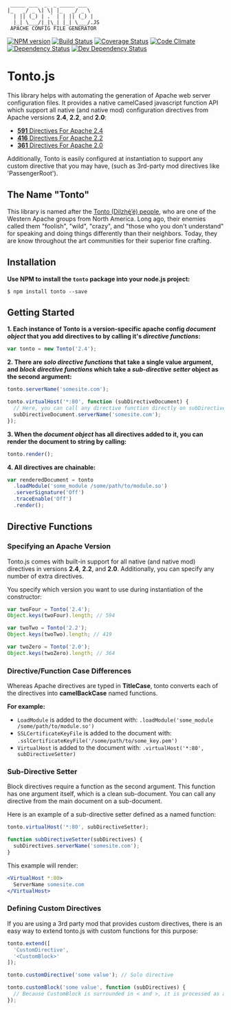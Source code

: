 ```
 _____ ___  _  _ _____ ___
|_   _/ _ \| \| |_   _/ _ \
  | || (_) | .` | | || (_) |
  |_| \___/|_|\_| |_| \___/.JS
 APACHE CONFIG FILE GENERATOR
```
[![NPM version](https://badge.fury.io/js/tonto.png)](http://badge.fury.io/js/tonto)
[![Build Status](https://travis-ci.org/FreeAllMedia/tonto.png?branch=master)](https://travis-ci.org/FreeAllMedia/tonto)
[![Coverage Status](https://coveralls.io/repos/FreeAllMedia/tonto/badge.png?branch=master)](https://coveralls.io/r/FreeAllMedia/tonto?branch=master)
[![Code Climate](https://codeclimate.com/repos/52eb567fe30ba03a3200228b/badges/8211b5ff104e1d7c1d51/gpa.png)](https://codeclimate.com/repos/52eb567fe30ba03a3200228b/feed)
[![Dependency Status](https://david-dm.org/FreeAllMedia/tonto.png?theme=shields.io)](https://david-dm.org/FreeAllMedia/tonto?theme=shields.io)
[![Dev Dependency Status](https://david-dm.org/FreeAllMedia/tonto/dev-status.svg)](https://david-dm.org/FreeAllMedia/tonto?theme=shields.io#info=devDependencies)

# Tonto.js

This library helps with automating the generation of Apache web server configuration files. It provides a native camelCased javascript function API which support all native (and native mod) configuration directives from Apache versions **2.4**, **2.2**, and **2.0**:

* [**591** Directives For Apache 2.4](http://httpd.apache.org/docs/2.4/mod/directives.html)
* [**416** Directives For Apache 2.2](http://httpd.apache.org/docs/2.2/mod/directives.html)
* [**361** Directives For Apache 2.0](http://httpd.apache.org/docs/2.0/mod/directives.html)

Additionally, Tonto is easily configured at instantiation to support any custom directive that you may have, (such as 3rd-party mod directives like 'PassengerRoot').

## The Name "Tonto"

This library is named after the [Tonto (Dilzhę́’é) people](http://itcaonline.com/?page_id=1183), who are one of the Western Apache groups from North America. Long ago, their enemies called them "foolish", "wild", "crazy", and "those who you don't understand" for speaking and doing things differently than their neighbors. Today, they are know throughout the art communities for their superior fine crafting.

## Installation

**Use NPM to install the `tonto` package into your node.js project:**

```shell
$ npm install tonto --save
```

## Getting Started

**1. Each instance of Tonto is a version-specific apache config _document object_ that you add directives to by calling it's _directive functions_:**

```javascript
var tonto = new Tonto('2.4');
```

**2. There are _solo directive functions_ that take a single value argument, and _block directive functions_ which take a _sub-directive setter_ object as the second argument:**

```javascript
tonto.serverName('somesite.com');
```

```javascript
tonto.virtualHost('*:80', function (subDirectiveDocument) {
  // Here, you can call any directive function directly on subDirectiveDocument, and it will be added as a sub-directive.
  subDirectiveDocument.serverName('somesite.com');
});
```

**3. When the _document object_ has all directives added to it, you can render the document to string by calling:**

```javascript
tonto.render();
```

**4. All directives are chainable:**

```javascript
var renderedDocument = tonto
  .loadModule('some_module /some/path/to/module.so')
  .serverSignature('Off')
  .traceEnable('Off')
  .render();
```

## Directive Functions

### Specifying an Apache Version

Tonto.js comes with built-in support for all native (and native mod) directives in versions **2.4**, **2.2**, and **2.0**. Additionally, you can specify any number of extra directives.

You specify which version you want to use during instantiation of the constructor:

```javascript
var twoFour = Tonto('2.4');
Object.keys(twoFour).length; // 594

var twoTwo = Tonto('2.2');
Object.keys(twoTwo).length; // 419

var twoZero = Tonto('2.0');
Object.keys(twoZero).length; // 364
```

### Directive/Function Case Differences

Whereas Apache directives are typed in **TitleCase**, tonto converts each of the directives into **camelBackCase** named functions.

**For example:**

  * `LoadModule` is added to the document with: `.loadModule('some_module /some/path/to/module.so')`
  * `SSLCertificateKeyFile` is added to the document with: `.sslCertificateKeyFile('/some/path/to/some_key.pem')`
  * `VirtualHost` is added to the document with: `.virtualHost('*:80', subDirectiveSetter)`

### Sub-Directive Setter

Block directives require a function as the second argument. This function has one argument itself, which is a clean sub-document. You can call any directive from the main document on a sub-document.

Here is an example of a sub-directive setter defined as a named function:

```javascript
tonto.virtualHost('*:80', subDirectiveSetter);

function subDirectiveSetter(subDirectives) {
  subDirectives.serverName('somesite.com');
}
```

This example will render:

```apache
<VirtualHost *:80>
  ServerName somesite.com
</VirtualHost>
```

### Defining Custom Directives

If you are using a 3rd party mod that provides custom directives, there is an easy way to extend tonto.js with custom functions for this purpose:

```javascript
tonto.extend([
  'CustomDirective',
  '<CustomBlock>'
]);

tonto.customDirective('some value'); // Solo directive

tonto.customBlock('some value', function (subDirectives) {
  // Because CustomBlock is surrounded in < and >, it is processed as a block directive
});
```
